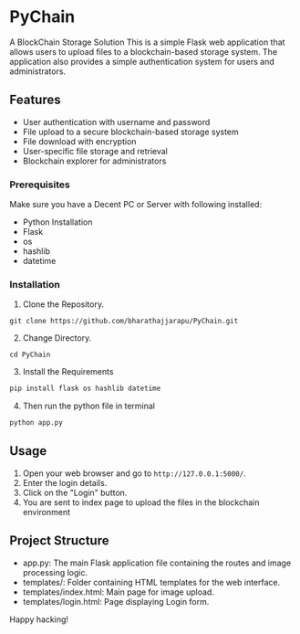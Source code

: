 # PyChain
A BlockChain Storage Solution
This is a simple Flask web application that allows users to upload files to a blockchain-based storage system. The application also provides a simple authentication system for users and administrators.

## Features

- User authentication with username and password
- File upload to a secure blockchain-based storage system
- File download with encryption
- User-specific file storage and retrieval
- Blockchain explorer for administrators

### Prerequisites

Make sure you have a Decent PC or Server with following installed:

- Python Installation
- Flask
- os
- hashlib
- datetime

### Installation 

1. Clone the Repository.

```pyton
git clone https://github.com/bharathajjarapu/PyChain.git
```

2. Change Directory.
   
```pyton
cd PyChain
```

3. Install the Requirements

```python
pip install flask os hashlib datetime
```

4. Then run the python file in terminal
```python
python app.py
```

## Usage

1. Open your web browser and go to ```http://127.0.0.1:5000/```.
2. Enter the login details.
3. Click on the "Login" button.
4. You are sent to index page to upload the files in the blockchain environment

## Project Structure

- app.py: The main Flask application file containing the routes and image processing logic.
- templates/: Folder containing HTML templates for the web interface.
- templates/index.html: Main page for image upload.
- templates/login.html: Page displaying Login form.

Happy hacking!
